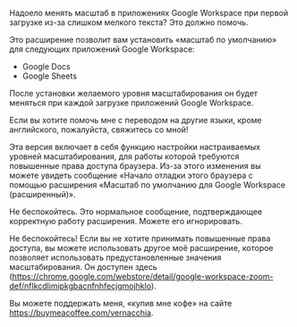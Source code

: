 Надоело менять масштаб в приложениях Google Workspace при первой загрузке из-за слишком мелкого текста? Это должно помочь.

Это расширение позволит вам установить «масштаб по умолчанию» для следующих приложений Google Workspace:

- Google Docs
- Google Sheets

После установки желаемого уровня масштабирования он будет меняться при каждой загрузке приложений Google Workspace.

Если вы хотите помочь мне с переводом на другие языки, кроме английского, пожалуйста, свяжитесь со мной!

Эта версия включает в себя функцию настройки настраиваемых уровней масштабирования, для работы которой требуются повышенные права доступа браузера. Из-за этого изменения вы можете увидеть сообщение «Начало отладки этого браузера с помощью расширения «Масштаб по умолчанию для Google Workspace (расширенный)».

Не беспокойтесь. Это нормальное сообщение, подтверждающее корректную работу расширения. Можете его игнорировать.

Не беспокойтесь! Если вы не хотите принимать повышенные права доступа, вы можете использовать другое моё расширение, которое позволяет использовать предустановленные значения масштабирования. Он доступен здесь (https://chrome.google.com/webstore/detail/google-workspace-zoom-def/nflkcdlimipkgbacnfnhfecjgmojhklo).

Вы можете поддержать меня, «купив мне кофе» на сайте https://buymeacoffee.com/vernacchia.
